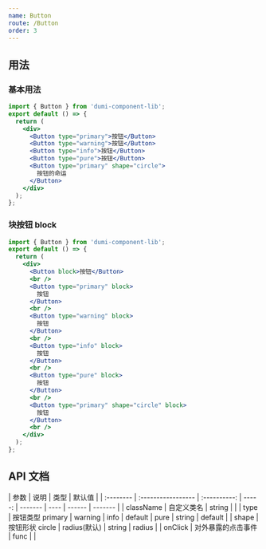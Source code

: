 ```yaml
---
name: Button
route: /Button
order: 3
---
```


## 用法

### 基本用法

```jsx
import { Button } from 'dumi-component-lib';
export default () => {
  return (
    <div>
      <Button type="primary">按钮</Button>
      <Button type="warning">按钮</Button>
      <Button type="info">按钮</Button>
      <Button type="pure">按钮</Button>
      <Button type="primary" shape="circle">
        按钮的命运
      </Button>
    </div>
  );
};
```

### 块按钮 block

```jsx
import { Button } from 'dumi-component-lib';
export default () => {
  return (
    <div>
      <Button block>按钮</Button>
      <br />
      <Button type="primary" block>
        按钮
      </Button>
      <br />
      <Button type="warning" block>
        按钮
      </Button>
      <br />
      <Button type="info" block>
        按钮
      </Button>
      <br />
      <Button type="pure" block>
        按钮
      </Button>
      <br />
      <Button type="primary" shape="circle" block>
        按钮
      </Button>
      <br />
    </div>
  );
};
```

## API 文档

| 参数      | 说明               |     类型     | 默认值 |
| :-------- | :----------------- | :----------: | -----: | ------- | ---- | ------ | ------- |
| className | 自定义类名         |    string    |        |
| type      | 按钮类型 primary   |   warning    |   info | default | pure | string | default |
| shape     | 按钮形状 circle    | radius(默认) | string | radius  |
| onClick   | 对外暴露的点击事件 |     func     |        |
